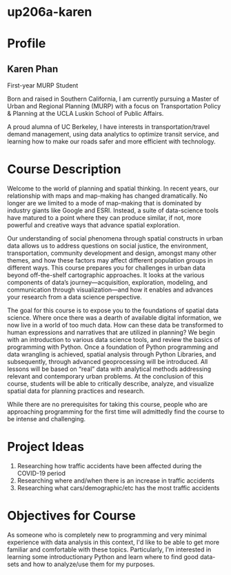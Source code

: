 # up206a-karen

<h1> Profile </h1>
<h2> Karen Phan</h2>

First-year MURP Student

Born and raised in Southern California, I am currently pursuing a Master of Urban and Regional Planning (MURP) with a focus on Transportation Policy & Planning at the UCLA Luskin School of Public Affairs.

A proud alumna of UC Berkeley, I have interests in transportation/travel demand management, using data analytics to optimize transit service, and learning how to make our roads safer and more efficient with technology.

<h1>Course Description</h1>

Welcome to the world of planning and spatial thinking. In recent years, our relationship with maps and map-making has changed dramatically. No longer are we limited to a mode of map-making that is dominated by industry giants like Google and ESRI. Instead, a suite of data-science tools have matured to a point where they can produce similar, if not, more powerful and creative ways that advance spatial exploration.

Our understanding of social phenomena through spatial constructs in urban data allows us to address questions on social justice, the environment, transportation, community development and design, amongst many other themes, and how these factors may affect different population groups in different ways. This course prepares you for challenges in urban data beyond off-the-shelf cartographic approaches. It looks at the various components of data’s journey—acquisition, exploration, modeling, and communication through visualization—and how it enables and advances your research from a data science perspective.

The goal for this course is to expose you to the foundations of spatial data science. Where once there was a dearth of available digital information, we now live in a world of too much data. How can these data be transformed to human expressions and narratives that are utilized in planning? We begin with an introduction to various data science tools, and review the basics of programming with Python. Once a foundation of Python programming and data wrangling is achieved, spatial analysis through Python Libraries, and subsequently, through advanced geoprocessing will be introduced. All lessons will be based on “real” data with analytical methods addressing relevant and contemporary urban problems. At the conclusion of this course, students will be able to critically describe, analyze, and visualize spatial data for planning practices and research.

While there are no prerequisites for taking this course, people who are approaching programming for the first time will admittedly find the course to be intense and challenging.

<h1> Project Ideas</h1>

   1. Researching how traffic accidents have been affected during the COVID-19 period <br>
   2. Researching where and/when there is an increase in traffic accidents <br>
   3. Researching what cars/demographic/etc has the most traffic accidents 

<h1> Objectives for Course </h1>

As someone who is completely new to programming and very minimal experience with data analysis in this context, I'd like to be able to get more familiar and comfortable with these topics. Particularly, I'm interested in learning some introductionary Python and learn where to find good data-sets and how to analyze/use them for my purposes.
